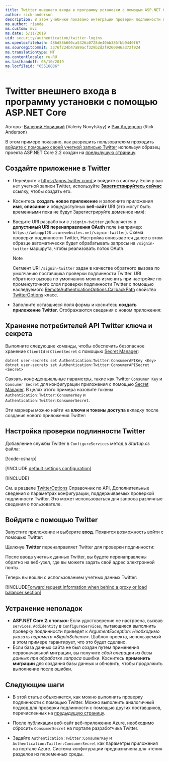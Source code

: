 ```yaml
---
title: Twitter внешнего входа в программу установки с помощью ASP.NET Core
author: rick-anderson
description: В этом учебнике показано интеграции проверки подлинности пользователя учетной записи Twitter в существующее приложение ASP.NET Core.
ms.author: riande
ms.custom: mvc
ms.date: 5/11/2019
uid: security/authentication/twitter-logins
ms.openlocfilehash: 486d58b600ca5326a0728de40bb386fbb9440f67
ms.sourcegitcommit: 3376f224b47a89acf329b2d2f9260046a372f924
ms.translationtype: MT
ms.contentlocale: ru-RU
ms.lasthandoff: 05/10/2019
ms.locfileid: "65516886"
---
```

# <a name="twitter-external-sign-in-setup-with-aspnet-core"></a>Twitter внешнего входа в программу установки с помощью ASP.NET Core

Авторы: [Валерий Новицкий](https://github.com/01binary) (Valeriy Novytskyy) и [Рик Андерсон](https://twitter.com/RickAndMSFT) (Rick Anderson)

В этом примере показано, как разрешить пользователям проходить [войдите с помощью своей учетной записью Twitter](https://dev.twitter.com/web/sign-in/desktop-browser) используя образец проекта ASP.NET Core 2.2 создан на [предыдущую страницу](xref:security/authentication/social/index).

## <a name="create-the-app-in-twitter"></a>Создайте приложение в Twitter

* Перейдите к [ https://apps.twitter.com/ ](https://apps.twitter.com/) и войдите в систему. Если у вас нет учетной записи Twitter, используйте **[Зарегистрируйтесь сейчас](https://twitter.com/signup)** ссылку, чтобы создать его.

* Коснитесь **создать новое приложение** и заполните приложения **имя**, **описание** и общедоступных **веб-сайт** URI (это могут быть временными пока не будут Зарегистрируйте доменное имя):

* Введите URI разработки с `/signin-twitter` добавляется в **допустимый URI перенаправления OAuth** поле (например: `https://webapp128.azurewebsites.net/signin-twitter`). Схема проверки подлинности Twitter, Настройка описывается далее в этом образце автоматически будет обрабатывать запросы на `/signin-twitter` маршрута, чтобы реализовать поток OAuth.

  > [!NOTE]
  > Сегмент URI `/signin-twitter` задан в качестве обратного вызова по умолчанию поставщика проверки подлинности Twitter. URI обратного вызова по умолчанию можно изменить при настройке по промежуточного слоя проверки подлинности Twitter с помощью наследуемого [RemoteAuthenticationOptions.CallbackPath](/dotnet/api/microsoft.aspnetcore.authentication.remoteauthenticationoptions.callbackpath) свойство [TwitterOptions](/dotnet/api/microsoft.aspnetcore.authentication.twitter.twitteroptions) класс.

* Заполните оставшиеся поля формы и коснитесь **создать приложение Twitter**. Отображаются сведения о новом приложения:

## <a name="storing-twitter-consumer-api-key-and-secret"></a>Хранение потребителей API Twitter ключа и секрета

Выполните следующие команды, чтобы обеспечить безопасное хранение `ClientId` и `ClientSecret` с помощью [Secret Manager](xref:security/app-secrets):

```console
dotnet user-secrets set Authentication:Twitter:ConsumerAPIKey <Key>
dotnet user-secrets set Authentication:Twitter:ConsumerAPISecret <Secret>
```

Связать конфиденциальные параметры, такие как Twitter `Consumer Key` и `Consumer Secret` для конфигурации приложения с помощью [Secret Manager](xref:security/app-secrets). В целях этого примера назовите токены `Authentication:Twitter:ConsumerKey` и `Authentication:Twitter:ConsumerSecret`.

Эти маркеры можно найти на **ключи и токены доступа** вкладку после создания нового приложения Twitter:

## <a name="configure-twitter-authentication"></a>Настройка проверки подлинности Twitter

Добавление службы Twitter в `ConfigureServices` метод в *Startup.cs* файла:

[!code-csharp[](~/security/authentication/social/social-code/StartupTwitter.cs?name=snippet&highlight=10-14)]

[!INCLUDE [default settings configuration](includes/default-settings.md)]

[!INCLUDE[](includes/chain-auth-providers.md)]

См. в разделе [TwitterOptions](/dotnet/api/microsoft.aspnetcore.builder.twitteroptions) Справочник по API, Дополнительные сведения о параметрах конфигурации, поддерживаемых проверкой подлинности Twitter. Это может использоваться для запроса различные сведения о пользователе.

## <a name="sign-in-with-twitter"></a>Войдите с помощью Twitter

Запустите приложение и выберите **вход**. Появится возможность войти с помощью Twitter:

Щелкнув **Twitter** перенаправляет Twitter для проверки подлинности:

После ввода учетных данных Twitter, вы будете перенаправлены обратно на веб-узел, где вы можете задать свой адрес электронной почты.

Теперь вы вошли с использованием учетных данных Twitter:

[!INCLUDE[Forward request information when behind a proxy or load balancer section](includes/forwarded-headers-middleware.md)]

## <a name="troubleshooting"></a>Устранение неполадок

* **ASP.NET Core 2.x только:** Если удостоверение не настроена, вызвав `services.AddIdentity` в `ConfigureServices`, пытающиеся выполнить проверку подлинности приведет к *ArgumentException: Необходимо указать параметр «SignInScheme»*. Шаблон проекта, используемый в этом примере гарантирует, что это будет сделано.
* Если база данных сайта не был создан путем применения первоначальной миграции, вы получите *сбой операции из базы данных при обработке запроса* ошибки. Коснитесь **применить миграции** для создания базы данных и обновить, чтобы продолжить выполнение после ошибки.

## <a name="next-steps"></a>Следующие шаги

* В этой статье объясняется, как можно выполнить проверку подлинности с помощью Twitter. Можно выполнить аналогичный подход для проверки подлинности с помощью других поставщиков, перечисленных на [предыдущую страницу](xref:security/authentication/social/index).

* После публикации веб-сайт веб-приложение Azure, необходимо сбросить `ConsumerSecret` на портале разработчика Twitter.

* Задайте `Authentication:Twitter:ConsumerKey` и `Authentication:Twitter:ConsumerSecret` как параметры приложения на портале Azure. Система конфигурации предназначена для чтения разделов из переменных среды.